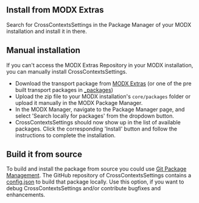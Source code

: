 ## Install from MODX Extras

Search for CrossContextsSettings in the Package Manager of your MODX
installation and install it in there.

## Manual installation

If you can't access the MODX Extras Repository in your MODX installation, you
can manually install CrossContextsSettings.

* Download the transport package from [MODX Extras](https://modx.com/extras/package/CrossContextsSettings) (or one of the pre built transport packages in [_packages](https://github.com/Jako/CrossContextsSettings/tree/master/_packages))
* Upload the zip file to your MODX installation's `core/packages` folder or upload it manually in the MODX Package Manager.
* In the MODX Manager, navigate to the Package Manager page, and select 'Search locally for packages' from the dropdown button.
* CrossContextsSettings should now show up in the list of available packages. Click the corresponding 'Install' button and follow the instructions to complete the installation.

## Build it from source

To build and install the package from source you could use [Git Package
Management](https://github.com/TheBoxer/Git-Package-Management). The GitHub
repository of CrossContextsSettings contains a
[config.json](https://github.com/Jako/CrossContextsSettings/blob/master/_build/config.json)
to build that package locally. Use this option, if you want to debug
CrossContextsSettings and/or contribute bugfixes and enhancements.
